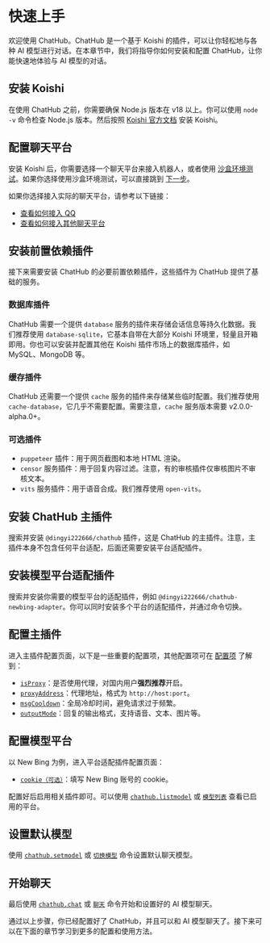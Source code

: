 # 快速上手

欢迎使用 ChatHub。ChatHub 是一个基于 Koishi 的插件，可以让你轻松地与各种 AI 模型进行对话。在本章节中，我们将指导你如何安装和配置 ChatHub，让你能快速地体验与 AI 模型的对话。

## 安装 Koishi

在使用 ChatHub 之前，你需要确保 Node.js 版本在 v18 以上。你可以使用 `node -v` 命令检查 Node.js 版本。然后按照 [Koishi 官方文档](https://koishi.chat/zh-CN/) 安装 Koishi。

## 配置聊天平台

安装 Koishi 后，你需要选择一个聊天平台来接入机器人，或者使用 [沙盒环境测试](https://koishi.chat/zh-CN/manual/console/sandbox.html)。如果你选择使用沙盒环境测试，可以直接跳到 [下一步](/guide/getting-started.html#安装前置依赖插件)。

如果你选择接入实际的聊天平台，请参考以下链接：

- [查看如何接入 QQ](https://forum.koishi.xyz/t/topic/2502/1)
- [查看如何接入其他聊天平台](https://koishi.chat/zh-CN/manual/console/adapter.html)

## 安装前置依赖插件

接下来需要安装 ChatHub 的必要前置依赖插件，这些插件为 ChatHub 提供了基础的服务。

### 数据库插件

ChatHub 需要一个提供 `database` 服务的插件来存储会话信息等持久化数据。我们推荐使用 `database-sqlite`，它基本自带在大部分 Koishi 环境里，轻量且开箱即用。你也可以安装并配置其他在 Koishi 插件市场上的数据库插件，如 MySQL、MongoDB 等。

### 缓存插件

ChatHub 还需要一个提供 `cache` 服务的插件来存储某些临时配置。我们推荐使用 `cache-database`，它几乎不需要配置。需要注意，`cache` 服务版本需要 v2.0.0-alpha.0+。

### 可选插件

- `puppeteer` 插件：用于网页截图和本地 HTML 渲染。
- `censor` 服务插件：用于回复内容过滤。注意，有的审核插件仅审核图片不审核文本。
- `vits` 服务插件：用于语音合成。我们推荐使用 `open-vits`。

## 安装 ChatHub 主插件

搜索并安装 `@dingyi222666/chathub` 插件，这是 ChatHub 的主插件。注意，主插件本身不包含任何平台适配，后面还需要安装平台适配插件。

## 安装模型平台适配插件

搜索并安装你需要的模型平台的适配插件，例如 `@dingyi222666/chathub-newbing-adapter`。你可以同时安装多个平台的适配插件，并通过命令切换。

## 配置主插件

进入主插件配置页面，以下是一些重要的配置项，其他配置项可在 [配置项](/guide/useful-configurations) 了解到：

- [`isProxy`](/guide/useful-configurations#代理设置)：是否使用代理，对国内用户**强烈推荐**开启。
- [`proxyAddress`](/guide/useful-configurations#代理设置)：代理地址，格式为 `http://host:port`。
- [`msgCooldown`](/guide/useful-configurations#回复选项)：全局冷却时间，避免请求过于频繁。
- [`outputMode`](/guide/useful-configurations#回复选项)：回复的输出格式，支持语音、文本、图片等。

## 配置模型平台

以 New Bing 为例，进入平台适配插件配置页面：

- [`cookie（可选）`](/guide/configure-model-platform/bing-chat.html#请求设置)：填写 New Bing 账号的 cookie。

配置好后启用相关插件即可。可以使用 [`chathub.listmodel`](/guide/useful-commands#模型列表) 或 [`模型列表`](/guide/useful-commands#模型列表) 查看已启用的平台。

## 设置默认模型

使用 [`chathub.setmodel`](/guide/useful-commands#设置模型) 或 [`切换模型`](/guide/useful-commands#设置模型) 命令设置默认聊天模型。

## 开始聊天

最后使用 [`chathub.chat`](/guide/useful-commands#模型对话) 或 [`聊天`](/guide/useful-commands#模型对话) 命令开始和设置好的 AI 模型聊天。

通过以上步骤，你已经配置好了 ChatHub，并且可以和 AI 模型聊天了。接下来可以在下面的章节学习到更多的配置和使用方法。